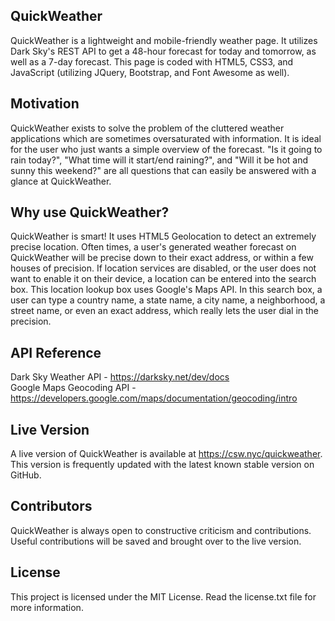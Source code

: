## QuickWeather

QuickWeather is a lightweight and mobile-friendly weather page.  It utilizes Dark Sky's REST API to get a 48-hour forecast for today and tomorrow, as well as a 7-day forecast.  This page is coded with HTML5, CSS3, and JavaScript (utilizing JQuery, Bootstrap, and Font Awesome as well).

## Motivation

QuickWeather exists to solve the problem of the cluttered weather applications which are sometimes oversaturated with information.  It is ideal for the user who just wants a simple overview of the forecast.  "Is it going to rain today?", "What time will it start/end raining?", and "Will it be hot and sunny this weekend?" are all questions that can easily be answered with a glance at QuickWeather.

## Why use QuickWeather?

QuickWeather is smart!  It uses HTML5 Geolocation to detect an extremely precise location.  Often times, a user's generated weather forecast on QuickWeather will be precise down to their exact address, or within a few houses of precision.  If location services are disabled, or the user does not want to enable it on their device, a location can be entered into the search box.  This location lookup box uses Google's Maps API.  In this search box, a user can type a country name, a state name, a city name, a neighborhood, a street name, or even an exact address, which really lets the user dial in the precision.

## API Reference

Dark Sky Weather API - https://darksky.net/dev/docs  
Google Maps Geocoding API - https://developers.google.com/maps/documentation/geocoding/intro

## Live Version

A live version of QuickWeather is available at https://csw.nyc/quickweather.  This version is frequently updated with the latest known stable version on GitHub.

## Contributors

QuickWeather is always open to constructive criticism and contributions.  Useful contributions will be saved and brought over to the live version.

## License

This project is licensed under the MIT License.  Read the license.txt file for more information.